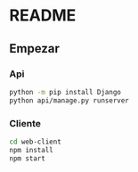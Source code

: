 # README

## Empezar

### Api
```bash
python -m pip install Django
python api/manage.py runserver
```

### Cliente
```bash
cd web-client
npm install
npm start
```
